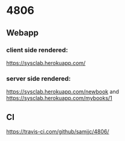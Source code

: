 # 4806

## Webapp

### client side rendered:

https://sysclab.herokuapp.com/

### server side rendered:
https://sysclab.herokuapp.com/newbook
and
https://sysclab.herokuapp.com/mybooks/1


## CI

https://travis-ci.com/github/samjjc/4806/
